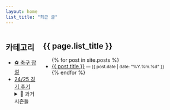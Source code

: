 ```yaml
---
layout: home
list_title: "최근 글"
---
```


<style>
.homepage {
  display: flex;
  align-items: flex-start;
}
.homepage .sidebar {
  width: 20%;
  padding-right: 1rem;
  box-sizing: border-box;
}
.homepage .main {
  width: 80%;
}
</style>

<div class="homepage">

  <aside class="sidebar">
    <h2>카테고리</h2>
    <ul>
      <li><a href="/categories/soccer">⚽️ 축구 잡설</a></li>
      <li><a href="/categories/2425-reviews">24/25 경기 후기</a></li>
      <details>
        <summary>📂 과거 시즌들</summary>
        <ul>
          <li><a href="/categories/2324-reviews">23/24 경기 후기</a></li>
          <li><a href="/categories/ancient-reviews">고대 경기들 후기</a></li>
        </ul>
      </details>
    </ul>
  </aside>

  <section class="main">
    <h2>{{ page.list_title }}</h2>
    <ul>
      {% for post in site.posts %}
      <li>
        <a href="{{ post.url }}">{{ post.title }}</a>
        <small>— {{ post.date | date: "%Y.%m.%d" }}</small>
      </li>
      {% endfor %}
    </ul>
  </section>

</div>
